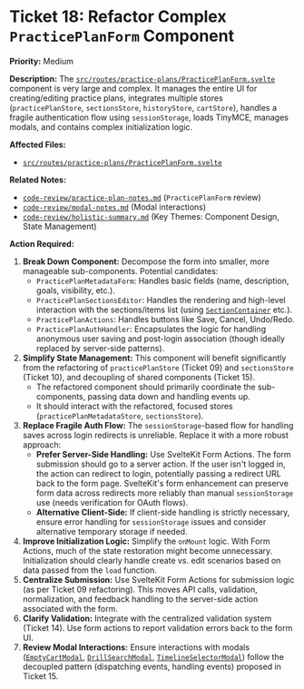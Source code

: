 # Ticket 18: Refactor Complex `PracticePlanForm` Component

**Priority:** Medium

**Description:** The [`src/routes/practice-plans/PracticePlanForm.svelte`](src/routes/practice-plans/PracticePlanForm.svelte) component is very large and complex. It manages the entire UI for creating/editing practice plans, integrates multiple stores (`practicePlanStore`, `sectionsStore`, `historyStore`, `cartStore`), handles a fragile authentication flow using `sessionStorage`, loads TinyMCE, manages modals, and contains complex initialization logic.

**Affected Files:**

- [`src/routes/practice-plans/PracticePlanForm.svelte`](src/routes/practice-plans/PracticePlanForm.svelte)

**Related Notes:**

- [`code-review/practice-plan-notes.md`](code-review/practice-plan-notes.md) (`PracticePlanForm` review)
- [`code-review/modal-notes.md`](code-review/modal-notes.md) (Modal interactions)
- [`code-review/holistic-summary.md`](code-review/holistic-summary.md) (Key Themes: Component Design, State Management)

**Action Required:**

1.  **Break Down Component:** Decompose the form into smaller, more manageable sub-components. Potential candidates:
    - `PracticePlanMetadataForm`: Handles basic fields (name, description, goals, visibility, etc.).
    - `PracticePlanSectionsEditor`: Handles the rendering and high-level interaction with the sections/items list (using [`SectionContainer`](src/components/practice-plan/sections/SectionContainer.svelte) etc.).
    - `PracticePlanActions`: Handles buttons like Save, Cancel, Undo/Redo.
    - `PracticePlanAuthHandler`: Encapsulates the logic for handling anonymous user saving and post-login association (though ideally replaced by server-side patterns).
2.  **Simplify State Management:** This component will benefit significantly from the refactoring of `practicePlanStore` (Ticket 09) and `sectionsStore` (Ticket 10), and decoupling of shared components (Ticket 15).
    - The refactored component should primarily coordinate the sub-components, passing data down and handling events up.
    - It should interact with the refactored, focused stores (`practicePlanMetadataStore`, `sectionsStore`).
3.  **Replace Fragile Auth Flow:** The `sessionStorage`-based flow for handling saves across login redirects is unreliable. Replace it with a more robust approach:
    - **Prefer Server-Side Handling:** Use SvelteKit Form Actions. The form submission should go to a server action. If the user isn't logged in, the action can redirect to login, potentially passing a redirect URL back to the form page. SvelteKit's form enhancement can preserve form data across redirects more reliably than manual `sessionStorage` use (needs verification for OAuth flows).
    - **Alternative Client-Side:** If client-side handling is strictly necessary, ensure error handling for `sessionStorage` issues and consider alternative temporary storage if needed.
4.  **Improve Initialization Logic:** Simplify the `onMount` logic. With Form Actions, much of the state restoration might become unnecessary. Initialization should clearly handle create vs. edit scenarios based on data passed from the `load` function.
5.  **Centralize Submission:** Use SvelteKit Form Actions for submission logic (as per Ticket 09 refactoring). This moves API calls, validation, normalization, and feedback handling to the server-side action associated with the form.
6.  **Clarify Validation:** Integrate with the centralized validation system (Ticket 14). Use form actions to report validation errors back to the form UI.
7.  **Review Modal Interactions:** Ensure interactions with modals ([`EmptyCartModal`](src/components/practice-plan/modals/EmptyCartModal.svelte), [`DrillSearchModal`](src/components/practice-plan/modals/DrillSearchModal.svelte), [`TimelineSelectorModal`](src/components/practice-plan/modals/TimelineSelectorModal.svelte)) follow the decoupled pattern (dispatching events, handling events) proposed in Ticket 15.
